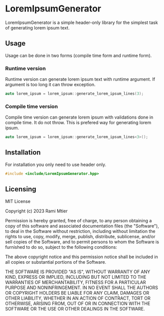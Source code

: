 # LoremIpsumGenerator

LoremIpsumGenerator is a simple header-only library for the simplest task of generating lorem ipsum text.


## Usage

Usage can be done in two forms (compile time form and runtime form).

### Runtime version

Runtime version can generate lorem ipsum text with runtime argument. If argument is too long it can throw exception.
```c
auto lorem_ipsum = lorem_ipsum::generate_lorem_ipsum_lines(3);

```

### Compile time version
Compile time version can generate lorem ipsum with validations done in compile time. It do not throw. This is prefered way for generating lorem ipsum.

```c
auto lorem_ipsum = lorem_ipsum::generate_lorem_ipsum_lines<3>();

```

## Installation

For installation you only need to use header only.
```c
#include <include/LoremIpsumGenerator.hpp>

```

## Licensing

MIT License

Copyright (c) 2023 Rami Mtier

Permission is hereby granted, free of charge, to any person obtaining a copy
of this software and associated documentation files (the "Software"), to deal
in the Software without restriction, including without limitation the rights
to use, copy, modify, merge, publish, distribute, sublicense, and/or sell
copies of the Software, and to permit persons to whom the Software is
furnished to do so, subject to the following conditions:

The above copyright notice and this permission notice shall be included in all
copies or substantial portions of the Software.

THE SOFTWARE IS PROVIDED "AS IS", WITHOUT WARRANTY OF ANY KIND, EXPRESS OR
IMPLIED, INCLUDING BUT NOT LIMITED TO THE WARRANTIES OF MERCHANTABILITY,
FITNESS FOR A PARTICULAR PURPOSE AND NONINFRINGEMENT. IN NO EVENT SHALL THE
AUTHORS OR COPYRIGHT HOLDERS BE LIABLE FOR ANY CLAIM, DAMAGES OR OTHER
LIABILITY, WHETHER IN AN ACTION OF CONTRACT, TORT OR OTHERWISE, ARISING FROM,
OUT OF OR IN CONNECTION WITH THE SOFTWARE OR THE USE OR OTHER DEALINGS IN THE
SOFTWARE.